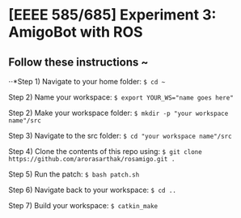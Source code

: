 # [EEEE 585/685] Experiment 3: AmigoBot with ROS

## Follow these instructions ~
⋅⋅*Step 1) Navigate to your home folder: ```$ cd ~```

Step 2) Name your workspace: ```$ export YOUR_WS="name goes here"```

Step 2) Make your workspace folder: ```$ mkdir -p "your workspace name"/src```

Step 3) Navigate to the src folder: ```$ cd "your workspace name"/src```

Step 4) Clone the contents of this repo using: ```$ git clone https://github.com/arorasarthak/rosamigo.git .```

Step 5) Run the patch: ```$ bash patch.sh```
  
Step 6) Navigate back to your workspace: ```$ cd ..```
  
Step 7) Build your workspace: ```$ catkin_make```

